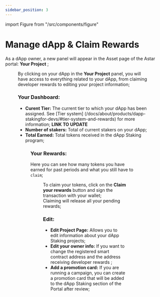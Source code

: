 ```yaml
---
sidebar_position: 3
---
```


import Figure from "/src/components/figure"

# Manage dApp & Claim Rewards

As a dApp owner, a new panel will appear in the Asset page of the Astar portal: **Your Project** ;

<Figure src={require('/docs/use/how-to-guides/layer-1/dapp-staking/for-devs/img/Project.png').default} width="90%" />

By clicking on your dApp in the **Your Project** panel, you will have access to everything related to your dApp, from claiming developer rewards to editing your project information;

### Your Dashboard:

- **Curent Tier:** The current tier to which your dApp has been assigned. See [Tier system] (/docs/about/products/dapp-stakingfor-devs/#tier-system-and-rewards) for more information;  **LINK TO UPDATE**
- **Number of stakers:** Total of current stakers on your dApp;
- **Total Earned:** Total tokens received in the dApp Staking program;

<Figure src={require('/docs/use/how-to-guides/layer-1/dapp-staking/for-devs/img/dApp_owner_page.png').default} width="90%" />

### Your Rewards:

Here you can see how many tokens you have earned for past periods and what you still have to `claim`;

<Figure src={require('/docs/use/how-to-guides/layer-1/dapp-staking/for-devs/img/dApp_rewards.png').default} width="100%" />

To claim your tokens, click on the **Claim your rewards** button and sign the transaction with your wallet;  
Claiming will release all your pending rewards;

### Edit:

- **Edit Project Page:** Allows you to edit information about your dApp Staking projects;
- **Edit your owner info:** If you want to change the registered smart contract address and the address receiving developer rewards ;
- **Add a promotion card:** If you are running a campaign, you can create a promotion card that will be added to the dApp Staking section of the Portal after review;

<Figure src={require('/docs/use/how-to-guides/layer-1/dapp-staking/for-devs/img/dApp_owner_page_2.png').default} width="85%" />